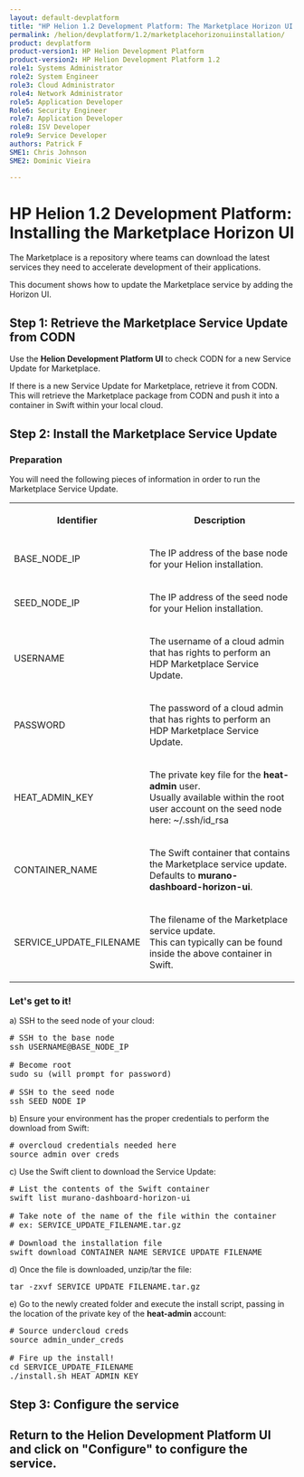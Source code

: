 ```yaml
---
layout: default-devplatform
title: "HP Helion 1.2 Development Platform: The Marketplace Horizon UI Installation "
permalink: /helion/devplatform/1.2/marketplacehorizonuiinstallation/
product: devplatform
product-version1: HP Helion Development Platform
product-version2: HP Helion Development Platform 1.2
role1: Systems Administrator 
role2: System Engineer
role3: Cloud Administrator
role4: Network Administrator
role5: Application Developer
Role6: Security Engineer
role7: Application Developer 
role8: ISV Developer
role9: Service Developer
authors: Patrick F
SME1: Chris Johnson
SME2: Dominic Vieira

---
```

<!--UNDER REVISION-->



# HP Helion 1.2 Development Platform: Installing the Marketplace Horizon UI

The Marketplace is a repository where teams can download the latest services they need to accelerate development of their applications. 

This document shows how to update the Marketplace service by adding the Horizon UI.

## Step 1: Retrieve the Marketplace Service Update from CODN

Use the **Helion Development Platform UI** to check CODN for a new Service Update for Marketplace.

If there is a new Service Update for Marketplace, retrieve it from CODN. This will retrieve the Marketplace package from CODN and push it into a container in Swift within your local cloud.

## Step 2: Install the Marketplace Service Update

### Preparation

You will need the following pieces of information in order to run the Marketplace Service Update.

<table width="100%">
  <tr><th><p>Identifier</p></th><th><p>Description</p></th></tr>
  <tr><td><p>BASE_NODE_IP</p></td><td><p>The IP address of the base node for your Helion installation.</p></td></tr>
  <tr><td><p>SEED_NODE_IP</p></td><td><p>The IP address of the seed node for your Helion installation.</p></td></tr>
  <tr><td><p>USERNAME</p></td><td><p>The username of a cloud admin that has rights to perform an HDP Marketplace Service Update.</p></td></tr>
  <tr><td><p>PASSWORD</p></td><td><p>The password of a cloud admin that has rights to perform an HDP Marketplace Service Update.</p></td></tr>
  <tr><td><p>HEAT_ADMIN_KEY</p></td><td><p>The private key file for the <strong>heat-admin</strong> user. <br />
Usually available within the root user account on the seed node here: ~/.ssh/id_rsa</p></td></tr>
  <tr><td><p>CONTAINER_NAME</p></td><td><p>The Swift container that contains the Marketplace service update. <br />
Defaults to <strong>murano-dashboard-horizon-ui</strong>.</p></td></tr>
  <tr><td><p>SERVICE_UPDATE_FILENAME</p></td><td><p>The filename of the Marketplace service update. <br />
This can typically can be found inside the above container in Swift.</p></td></tr>
</table>

### Let's get to it!

a) SSH to the seed node of your cloud:

<pre>
# SSH to the base node 
ssh USERNAME@BASE_NODE_IP

# Become root
sudo su (will prompt for password)

# SSH to the seed node 
ssh SEED_NODE_IP
</pre>

b) Ensure your environment has the proper credentials to perform the download from Swift:

<pre>
# overcloud credentials needed here 
source admin_over_creds
</pre>

c) Use the Swift client to download the Service Update:

<pre>
# List the contents of the Swift container 
swift list murano-dashboard-horizon-ui

# Take note of the name of the file within the container 
# ex: SERVICE_UPDATE_FILENAME.tar.gz 

# Download the installation file 
swift download CONTAINER_NAME SERVICE_UPDATE_FILENAME 
</pre>

d) Once the file is downloaded, unzip/tar the file:

<pre>
tar -zxvf SERVICE_UPDATE_FILENAME.tar.gz
</pre>

e) Go to the newly created folder and execute the install script, passing in the location of the private key of the <strong>heat-admin</strong> account:

<pre>
# Source undercloud creds 
source admin_under_creds 

# Fire up the install!
cd SERVICE_UPDATE_FILENAME 
./install.sh HEAT_ADMIN_KEY 
</pre>

## Step 3: Configure the service

Return to the **Helion Development Platform UI** and click on "Configure" to configure the service.
 ----


